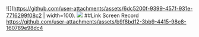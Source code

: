 ![](https://github.com/user-attachments/assets/6dc5200f-9399-457f-931e-7716299f08c2 | width=100).
![](https://github.com/user-attachments/assets/5180af1f-be41-40e4-8b31-61a3b3a766bb)
##Link Screen Record
https://github.com/user-attachments/assets/b9f8bd12-3bb9-4415-98e8-160789e98dc4
